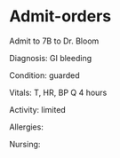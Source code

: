 # Admit-orders

Admit to 7B to Dr. Bloom

Diagnosis: GI bleeding

Condition: guarded

Vitals: T, HR, BP Q 4 hours

Activity: limited

Allergies:

Nursing:
